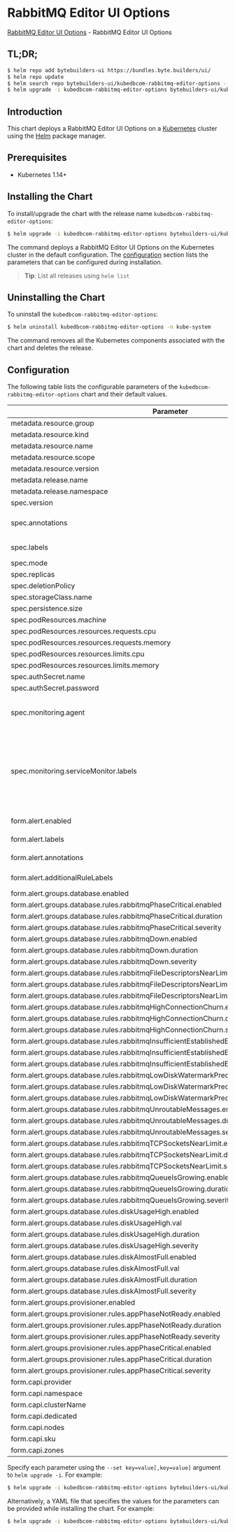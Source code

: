 # RabbitMQ Editor UI Options

[RabbitMQ Editor UI Options](https://byte.builders) - RabbitMQ Editor UI Options

## TL;DR;

```bash
$ helm repo add bytebuilders-ui https://bundles.byte.builders/ui/
$ helm repo update
$ helm search repo bytebuilders-ui/kubedbcom-rabbitmq-editor-options --version=v0.4.19
$ helm upgrade -i kubedbcom-rabbitmq-editor-options bytebuilders-ui/kubedbcom-rabbitmq-editor-options -n kube-system --create-namespace --version=v0.4.19
```

## Introduction

This chart deploys a RabbitMQ Editor UI Options on a [Kubernetes](http://kubernetes.io) cluster using the [Helm](https://helm.sh) package manager.

## Prerequisites

- Kubernetes 1.14+

## Installing the Chart

To install/upgrade the chart with the release name `kubedbcom-rabbitmq-editor-options`:

```bash
$ helm upgrade -i kubedbcom-rabbitmq-editor-options bytebuilders-ui/kubedbcom-rabbitmq-editor-options -n kube-system --create-namespace --version=v0.4.19
```

The command deploys a RabbitMQ Editor UI Options on the Kubernetes cluster in the default configuration. The [configuration](#configuration) section lists the parameters that can be configured during installation.

> **Tip**: List all releases using `helm list`

## Uninstalling the Chart

To uninstall the `kubedbcom-rabbitmq-editor-options`:

```bash
$ helm uninstall kubedbcom-rabbitmq-editor-options -n kube-system
```

The command removes all the Kubernetes components associated with the chart and deletes the release.

## Configuration

The following table lists the configurable parameters of the `kubedbcom-rabbitmq-editor-options` chart and their default values.

|                                            Parameter                                             |                                                                                Description                                                                                |                     Default                      |
|--------------------------------------------------------------------------------------------------|---------------------------------------------------------------------------------------------------------------------------------------------------------------------------|--------------------------------------------------|
| metadata.resource.group                                                                          |                                                                                                                                                                           | <code>kubedb.com</code>                          |
| metadata.resource.kind                                                                           |                                                                                                                                                                           | <code>RabbitMQ</code>                            |
| metadata.resource.name                                                                           |                                                                                                                                                                           | <code>rabbitmqs</code>                           |
| metadata.resource.scope                                                                          |                                                                                                                                                                           | <code>Namespaced</code>                          |
| metadata.resource.version                                                                        |                                                                                                                                                                           | <code>v1alpha2</code>                            |
| metadata.release.name                                                                            | Release name                                                                                                                                                              | <code>""</code>                                  |
| metadata.release.namespace                                                                       | Release namespace                                                                                                                                                         | <code>""</code>                                  |
| spec.version                                                                                     | List options                                                                                                                                                              | <code>"3.12.12"</code>                           |
| spec.annotations                                                                                 | Annotations to add to the database custom resource                                                                                                                        | <code>{}</code>                                  |
| spec.labels                                                                                      | Labels to add to all the template objects                                                                                                                                 | <code>{}</code>                                  |
| spec.mode                                                                                        | Standalone, Cluster                                                                                                                                                       | <code>Standalone</code>                          |
| spec.replicas                                                                                    |                                                                                                                                                                           | <code>1</code>                                   |
| spec.deletionPolicy                                                                              |                                                                                                                                                                           | <code>WipeOut</code>                             |
| spec.storageClass.name                                                                           |                                                                                                                                                                           | <code>standard</code>                            |
| spec.persistence.size                                                                            |                                                                                                                                                                           | <code>10Gi</code>                                |
| spec.podResources.machine                                                                        |                                                                                                                                                                           | <code>""</code>                                  |
| spec.podResources.resources.requests.cpu                                                         |                                                                                                                                                                           | <code>500m</code>                                |
| spec.podResources.resources.requests.memory                                                      |                                                                                                                                                                           | <code>1Gi</code>                                 |
| spec.podResources.resources.limits.cpu                                                           |                                                                                                                                                                           | <code>500m</code>                                |
| spec.podResources.resources.limits.memory                                                        |                                                                                                                                                                           | <code>1Gi</code>                                 |
| spec.authSecret.name                                                                             |                                                                                                                                                                           | <code>""</code>                                  |
| spec.authSecret.password                                                                         |                                                                                                                                                                           | <code>""</code>                                  |
| spec.monitoring.agent                                                                            | Name of monitoring agent (one of "prometheus.io", "prometheus.io/operator", "prometheus.io/builtin")                                                                      | <code>prometheus.io/operator</code>              |
| spec.monitoring.serviceMonitor.labels                                                            | Specify the labels for ServiceMonitor. Prometheus crd will select ServiceMonitor using these labels. Only usable when monitoring agent is `prometheus.io/webhook server`. | <code>{}</code>                                  |
| form.alert.enabled                                                                               | # Enable PrometheusRule alerts                                                                                                                                            | <code>warning</code>                             |
| form.alert.labels                                                                                | # Labels for default rules                                                                                                                                                | <code>{"release":"kube-prometheus-stack"}</code> |
| form.alert.annotations                                                                           | # Annotations for default rules                                                                                                                                           | <code>{}</code>                                  |
| form.alert.additionalRuleLabels                                                                  | # Additional labels for PrometheusRule alerts                                                                                                                             | <code>{}</code>                                  |
| form.alert.groups.database.enabled                                                               |                                                                                                                                                                           | <code>warning</code>                             |
| form.alert.groups.database.rules.rabbitmqPhaseCritical.enabled                                   |                                                                                                                                                                           | <code>true</code>                                |
| form.alert.groups.database.rules.rabbitmqPhaseCritical.duration                                  |                                                                                                                                                                           | <code>"3m"</code>                                |
| form.alert.groups.database.rules.rabbitmqPhaseCritical.severity                                  |                                                                                                                                                                           | <code>warning</code>                             |
| form.alert.groups.database.rules.rabbitmqDown.enabled                                            |                                                                                                                                                                           | <code>true</code>                                |
| form.alert.groups.database.rules.rabbitmqDown.duration                                           |                                                                                                                                                                           | <code>"30s"</code>                               |
| form.alert.groups.database.rules.rabbitmqDown.severity                                           |                                                                                                                                                                           | <code>critical</code>                            |
| form.alert.groups.database.rules.rabbitmqFileDescriptorsNearLimit.enabled                        |                                                                                                                                                                           | <code>true</code>                                |
| form.alert.groups.database.rules.rabbitmqFileDescriptorsNearLimit.duration                       |                                                                                                                                                                           | <code>"30s"</code>                               |
| form.alert.groups.database.rules.rabbitmqFileDescriptorsNearLimit.severity                       |                                                                                                                                                                           | <code>warning</code>                             |
| form.alert.groups.database.rules.rabbitmqHighConnectionChurn.enabled                             |                                                                                                                                                                           | <code>true</code>                                |
| form.alert.groups.database.rules.rabbitmqHighConnectionChurn.duration                            |                                                                                                                                                                           | <code>"30s"</code>                               |
| form.alert.groups.database.rules.rabbitmqHighConnectionChurn.severity                            |                                                                                                                                                                           | <code>warning</code>                             |
| form.alert.groups.database.rules.rabbitmqInsufficientEstablishedErlangDistributionLinks.enabled  |                                                                                                                                                                           | <code>true</code>                                |
| form.alert.groups.database.rules.rabbitmqInsufficientEstablishedErlangDistributionLinks.duration |                                                                                                                                                                           | <code>"30s"</code>                               |
| form.alert.groups.database.rules.rabbitmqInsufficientEstablishedErlangDistributionLinks.severity |                                                                                                                                                                           | <code>warning</code>                             |
| form.alert.groups.database.rules.rabbitmqLowDiskWatermarkPredicted.enabled                       |                                                                                                                                                                           | <code>true</code>                                |
| form.alert.groups.database.rules.rabbitmqLowDiskWatermarkPredicted.duration                      |                                                                                                                                                                           | <code>"30s"</code>                               |
| form.alert.groups.database.rules.rabbitmqLowDiskWatermarkPredicted.severity                      |                                                                                                                                                                           | <code>warning</code>                             |
| form.alert.groups.database.rules.rabbitmqUnroutableMessages.enabled                              |                                                                                                                                                                           | <code>true</code>                                |
| form.alert.groups.database.rules.rabbitmqUnroutableMessages.duration                             |                                                                                                                                                                           | <code>"30s"</code>                               |
| form.alert.groups.database.rules.rabbitmqUnroutableMessages.severity                             |                                                                                                                                                                           | <code>warning</code>                             |
| form.alert.groups.database.rules.rabbitmqTCPSocketsNearLimit.enabled                             |                                                                                                                                                                           | <code>true</code>                                |
| form.alert.groups.database.rules.rabbitmqTCPSocketsNearLimit.duration                            |                                                                                                                                                                           | <code>"30s"</code>                               |
| form.alert.groups.database.rules.rabbitmqTCPSocketsNearLimit.severity                            |                                                                                                                                                                           | <code>warning</code>                             |
| form.alert.groups.database.rules.rabbitmqQueueIsGrowing.enabled                                  |                                                                                                                                                                           | <code>true</code>                                |
| form.alert.groups.database.rules.rabbitmqQueueIsGrowing.duration                                 |                                                                                                                                                                           | <code>"30s"</code>                               |
| form.alert.groups.database.rules.rabbitmqQueueIsGrowing.severity                                 |                                                                                                                                                                           | <code>warning</code>                             |
| form.alert.groups.database.rules.diskUsageHigh.enabled                                           |                                                                                                                                                                           | <code>true</code>                                |
| form.alert.groups.database.rules.diskUsageHigh.val                                               |                                                                                                                                                                           | <code>80</code>                                  |
| form.alert.groups.database.rules.diskUsageHigh.duration                                          |                                                                                                                                                                           | <code>"1m"</code>                                |
| form.alert.groups.database.rules.diskUsageHigh.severity                                          |                                                                                                                                                                           | <code>warning</code>                             |
| form.alert.groups.database.rules.diskAlmostFull.enabled                                          |                                                                                                                                                                           | <code>true</code>                                |
| form.alert.groups.database.rules.diskAlmostFull.val                                              |                                                                                                                                                                           | <code>95</code>                                  |
| form.alert.groups.database.rules.diskAlmostFull.duration                                         |                                                                                                                                                                           | <code>"1m"</code>                                |
| form.alert.groups.database.rules.diskAlmostFull.severity                                         |                                                                                                                                                                           | <code>critical</code>                            |
| form.alert.groups.provisioner.enabled                                                            |                                                                                                                                                                           | <code>warning</code>                             |
| form.alert.groups.provisioner.rules.appPhaseNotReady.enabled                                     |                                                                                                                                                                           | <code>true</code>                                |
| form.alert.groups.provisioner.rules.appPhaseNotReady.duration                                    |                                                                                                                                                                           | <code>"1m"</code>                                |
| form.alert.groups.provisioner.rules.appPhaseNotReady.severity                                    |                                                                                                                                                                           | <code>critical</code>                            |
| form.alert.groups.provisioner.rules.appPhaseCritical.enabled                                     |                                                                                                                                                                           | <code>true</code>                                |
| form.alert.groups.provisioner.rules.appPhaseCritical.duration                                    |                                                                                                                                                                           | <code>"15m"</code>                               |
| form.alert.groups.provisioner.rules.appPhaseCritical.severity                                    |                                                                                                                                                                           | <code>warning</code>                             |
| form.capi.provider                                                                               |                                                                                                                                                                           | <code>""</code>                                  |
| form.capi.namespace                                                                              |                                                                                                                                                                           | <code>""</code>                                  |
| form.capi.clusterName                                                                            |                                                                                                                                                                           | <code>""</code>                                  |
| form.capi.dedicated                                                                              |                                                                                                                                                                           | <code>false</code>                               |
| form.capi.nodes                                                                                  |                                                                                                                                                                           | <code>1</code>                                   |
| form.capi.sku                                                                                    |                                                                                                                                                                           | <code>""</code>                                  |
| form.capi.zones                                                                                  |                                                                                                                                                                           | <code>[]</code>                                  |


Specify each parameter using the `--set key=value[,key=value]` argument to `helm upgrade -i`. For example:

```bash
$ helm upgrade -i kubedbcom-rabbitmq-editor-options bytebuilders-ui/kubedbcom-rabbitmq-editor-options -n kube-system --create-namespace --version=v0.4.19 --set metadata.resource.group=kubedb.com
```

Alternatively, a YAML file that specifies the values for the parameters can be provided while
installing the chart. For example:

```bash
$ helm upgrade -i kubedbcom-rabbitmq-editor-options bytebuilders-ui/kubedbcom-rabbitmq-editor-options -n kube-system --create-namespace --version=v0.4.19 --values values.yaml
```
